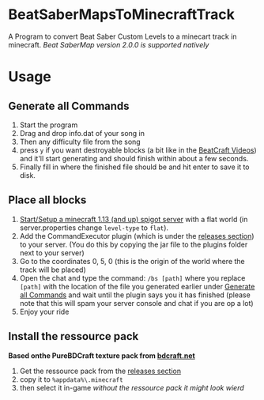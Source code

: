 # BeatSaberMapsToMinecraftTrack
A Program to convert Beat Saber Custom Levels to a minecart track in minecraft. 
_Beat SaberMap version 2.0.0 is supported natively_

# Usage
## Generate all Commands
1. Start the program
2. Drag and drop info.dat of your song in
3. Then any difficulty file from the song
5.  press `y` if you want destroyable blocks (a bit like in the [BeatCraft Videos](https://www.youtube.com/watch?v=Wm0wFAJr1Xo)) and it'll start generating and should finish within about a few seconds.
6.  Finally fill in where the finished file should be and hit enter to save it to disk.

## Place all blocks
1. [Start/Setup a minecraft 1.13 (and up) spigot server](https://www.spigotmc.org/wiki/spigot-installation/) with a flat world (in server.properties change `level-type` to `flat`).
2. Add the CommandExecutor plugin (which is under the [releases section](https://github.com/ComputerElite/BeatSaberMapsToMinecraftTrack/releases)) to your server. (You do this by copying the jar file to the plugins folder next to your server)
3. Go to the coordinates 0, 5, 0 (this is the origin of the world where the track will be placed)
4. Open the chat and type the command: `/bs [path]` where you replace `[path]` with the location of the file you generated earlier under [Generate all Commands](#generate-all-commands) and wait until the plugin says you it has finished (please note that this will spam your server console and chat if you are op a lot)
5. Enjoy your ride

## Install the ressource pack
**Based onthe PureBDCraft texture pack from [bdcraft.net](https://bdcraft.net/)**
1. Get the ressource pack from the [releases section](https://github.com/ComputerElite/BeatSaberMapsToMinecraftTrack/releases)
2. copy it to `%appdata%\.minecraft`
3. then select it in-game
_without the ressource pack it might look wierd_

